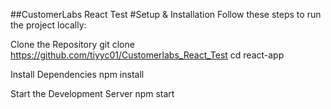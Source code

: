 ##CustomerLabs React Test
#Setup & Installation
Follow these steps to run the project locally:

Clone the Repository git clone https://github.com/tiyyc01/Customerlabs_React_Test cd react-app

Install Dependencies npm install

Start the Development Server npm start
